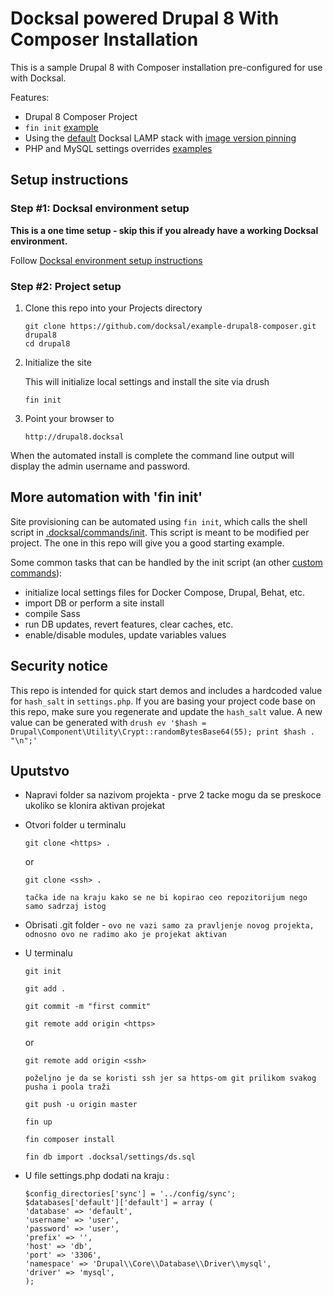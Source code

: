 # Docksal powered Drupal 8 With Composer Installation

This is a sample Drupal 8 with Composer installation pre-configured for use with Docksal.

Features:

- Drupal 8 Composer Project
- `fin init` [example](.docksal/commands/init)
- Using the [default](.docksal/docksal.env#L9) Docksal LAMP stack with [image version pinning](.docksal/docksal.env#L13-L15)
- PHP and MySQL settings overrides [examples](.docksal/etc)

## Setup instructions

### Step #1: Docksal environment setup

**This is a one time setup - skip this if you already have a working Docksal environment.**

Follow [Docksal environment setup instructions](https://docs.docksal.io/en/master/getting-started/env-setup)

### Step #2: Project setup

1. Clone this repo into your Projects directory

    ```
    git clone https://github.com/docksal/example-drupal8-composer.git drupal8
    cd drupal8
    ```

2. Initialize the site

    This will initialize local settings and install the site via drush

    ```
    fin init
    ```

3. Point your browser to

    ```
    http://drupal8.docksal
    ```

When the automated install is complete the command line output will display the admin username and password.


## More automation with 'fin init'

Site provisioning can be automated using `fin init`, which calls the shell script in [.docksal/commands/init](.docksal/commands/init).
This script is meant to be modified per project. The one in this repo will give you a good starting example.

Some common tasks that can be handled by the init script (an other [custom commands](https://docs.docksal.io/en/master/fin/custom-commands/)):

- initialize local settings files for Docker Compose, Drupal, Behat, etc.
- import DB or perform a site install
- compile Sass
- run DB updates, revert features, clear caches, etc.
- enable/disable modules, update variables values


## Security notice

This repo is intended for quick start demos and includes a hardcoded value for `hash_salt` in `settings.php`.
If you are basing your project code base on this repo, make sure you regenerate and update the `hash_salt` value.
A new value can be generated with `drush ev '$hash = Drupal\Component\Utility\Crypt::randomBytesBase64(55); print $hash . "\n";'`



## Uputstvo

- Napravi folder sa nazivom projekta - prve 2 tacke mogu da se preskoce ukoliko se klonira aktivan projekat
- Otvori folder u terminalu
    ```
    git clone <https> .
    ``` 
     or 
    ```
    git clone <ssh> .
    ``` 

   `tačka ide na kraju kako se ne bi kopirao ceo repozitorijum nego samo sadrzaj istog` 
- Obrisati .git folder - `ovo ne vazi samo za pravljenje novog projekta, odnosno ovo ne radimo ako je projekat aktivan`
- U terminalu 
    ```
    git init
    ``` 
    ```
    git add .
    ```
    ```
    git commit -m "first commit"
    ```
    ```
    git remote add origin <https>
    ```
    or 
    ```
    git remote add origin <ssh>
    ```
   `poželjno je da se koristi ssh jer sa https-om git prilikom svakog pusha i poola traži `
    ```
    git push -u origin master
    ```
    ```
    fin up
    ```
    ```
    fin composer install
    ```
    ```
    fin db import .docksal/settings/ds.sql
    ```
- U file settings.php dodati na kraju :
    ```
    $config_directories['sync'] = '../config/sync';
    $databases['default']['default'] = array (
    'database' => 'default',
    'username' => 'user',
    'password' => 'user',
    'prefix' => '',
    'host' => 'db',
    'port' => '3306',
    'namespace' => 'Drupal\\Core\\Database\\Driver\\mysql',
    'driver' => 'mysql',
    );
    ```
